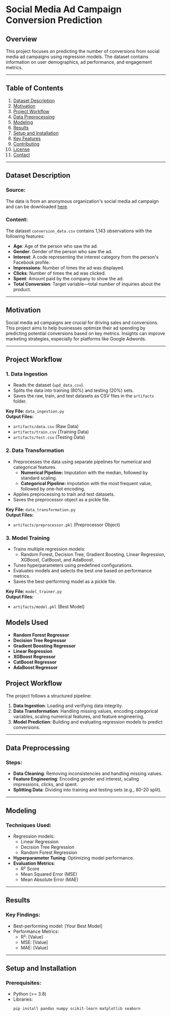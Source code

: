 # Social Media Ad Campaign Conversion Prediction

## Overview
This project focuses on predicting the number of conversions from social media ad campaigns using regression models. The dataset contains information on user demographics, ad performance, and engagement metrics.

---

## Table of Contents
1. [Dataset Description](#dataset-description)
2. [Motivation](#motivation)
3. [Project Workflow](#project-workflow)
4. [Data Preprocessing](#data-preprocessing)
5. [Modeling](#modeling)
6. [Results](#results)
7. [Setup and Installation](#setup-and-installation)
8. [Key Features](#key-features)
9. [Contributing](#contributing)
10. [License](#license)
11. [Contact](#contact)

---

## Dataset Description
### Source:
The data is from an anonymous organization's social media ad campaign and can be downloaded [here](#).

### Content:
The dataset `conversion_data.csv` contains 1,143 observations with the following features:
- **Age**: Age of the person who saw the ad.
- **Gender**: Gender of the person who saw the ad.
- **Interest**: A code representing the interest category from the person's Facebook profile.
- **Impressions**: Number of times the ad was displayed.
- **Clicks**: Number of times the ad was clicked.
- **Spent**: Amount paid by the company to show the ad.
- **Total Conversion**: Target variable—total number of inquiries about the product.

---

## Motivation
Social media ad campaigns are crucial for driving sales and conversions. This project aims to help businesses optimize their ad spending by predicting potential conversions based on key metrics. Insights can improve marketing strategies, especially for platforms like Google Adwords.

---

## Project Workflow

### 1. **Data Ingestion**
   - Reads the dataset (`upd_data.csv`).
   - Splits the data into training (80%) and testing (20%) sets.
   - Saves the raw, train, and test datasets as CSV files in the `artifacts` folder.
   
   **Key File:** `data_ingestion.py`  
   **Output Files:**  
   - `artifacts/data.csv` (Raw Data)  
   - `artifacts/train.csv` (Training Data)  
   - `artifacts/test.csv` (Testing Data)

### 2. **Data Transformation**
   - Preprocesses the data using separate pipelines for numerical and categorical features.
     - **Numerical Pipeline:** Imputation with the median, followed by standard scaling.  
     - **Categorical Pipeline:** Imputation with the most frequent value, followed by one-hot encoding.
   - Applies preprocessing to train and test datasets.
   - Saves the preprocessor object as a pickle file.
   
   **Key File:** `data_transformation.py`  
   **Output Files:**  
   - `artifacts/preprocessor.pkl` (Preprocessor Object)  

### 3. **Model Training**
   - Trains multiple regression models:
     - Random Forest, Decision Tree, Gradient Boosting, Linear Regression, XGBoost, CatBoost, and AdaBoost.
   - Tunes hyperparameters using predefined configurations.
   - Evaluates models and selects the best one based on performance metrics.
   - Saves the best-performing model as a pickle file.
   
   **Key File:** `model_trainer.py`  
   **Output Files:**  
   - `artifacts/model.pkl` (Best Model)  

## Models Used
- **Random Forest Regressor**
- **Decision Tree Regressor**
- **Gradient Boosting Regressor**
- **Linear Regression**
- **XGBoost Regressor**
- **CatBoost Regressor**
- **AdaBoost Regressor**


## Project Workflow
The project follows a structured pipeline:
1. **Data Ingestion**: Loading and verifying data integrity.
2. **Data Transformation**: Handling missing values, encoding categorical variables, scaling numerical features, and feature engineering.
3. **Model Prediction**: Building and evaluating regression models to predict conversions.

---

## Data Preprocessing
### Steps:
- **Data Cleaning**: Removing inconsistencies and handling missing values.
- **Feature Engineering**: Encoding gender and interest, scaling impressions, clicks, and spent.
- **Splitting Data**: Dividing into training and testing sets (e.g., 80-20 split).

---

## Modeling
### Techniques Used:
- Regression models:
  - Linear Regression
  - Decision Tree Regression
  - Random Forest Regression
- **Hyperparameter Tuning**: Optimizing model performance.
- **Evaluation Metrics**: 
  - R² Score
  - Mean Squared Error (MSE)
  - Mean Absolute Error (MAE)

---

## Results
### Key Findings:
- Best-performing model: [Your Best Model]
- Performance Metrics:
  - R²: [Value]
  - MSE: [Value]
  - MAE: [Value]

---

## Setup and Installation
### Prerequisites:
- Python (>= 3.8)
- Libraries:
  ```bash
  pip install pandas numpy scikit-learn matplotlib seaborn